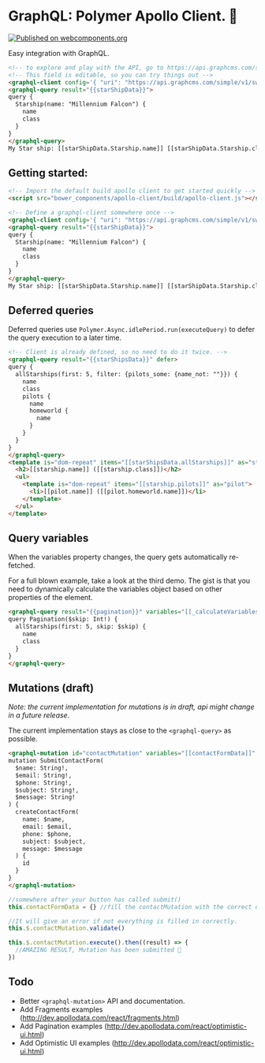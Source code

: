 # GraphQL: Polymer Apollo Client. 🚀

[![Published on webcomponents.org](https://img.shields.io/badge/webcomponents.org-published-blue.svg?style=flat-square)](https://www.webcomponents.org/element/reach-digital/polymer-apollo-client)

Easy integration with GraphQL.

<!--
```html
<custom-element-demo>
  <template>
    <script src="../webcomponentsjs/webcomponents-lite.js"></script>
    <script src="build/apollo-client.js"></script>
    <link rel="import" href="graphql-client.html">
    <link rel="import" href="graphql-query.html">
    <link rel="import" href="../polymer/lib/elements/dom-bind.html">
    <style>
      html {
        font-family: sans-serif; 
      }
    </style>
    <div>
      <dom-bind>
        <template is="dom-bind">
         <next-code-block></next-code-block>
        </template>
      </dom-bind>
    </div>
  </template>
</custom-element-demo>
```
-->
```html
<!-- to explore and play with the API, go to https://api.graphcms.com/simple/v1/swapi -->
<!-- This field is editable, so you can try things out -->
<graphql-client config='{ "uri": "https://api.graphcms.com/simple/v1/swapi" }'></graphql-client>
<graphql-query result="{{starShipData}}">
query {
  Starship(name: "Millennium Falcon") {
    name
    class
  }
}
</graphql-query>
My Star ship: [[starShipData.Starship.name]] [[starShipData.Starship.class]]
```

## Getting started:


```html
<!-- Import the default build apollo client to get started quickly -->
<script src="bower_components/apollo-client/build/apollo-client.js"></script>
```

```html
<!-- Define a graphql-client somewhere once -->
<graphql-client config='{ "uri": "https://api.graphcms.com/simple/v1/swapi" }'></graphql-client>
<graphql-query result="{{starShipData}}">
query {
  Starship(name: "Millennium Falcon") {
    name
    class
  }
}
</graphql-query>
My Star ship: [[starShipData.Starship.name]] [[starShipData.Starship.class]]
```

## Deferred queries
Deferred queries use `Polymer.Async.idlePeriod.run(executeQuery)` to defer the query execution to a later time.


```html
<!-- Client is already defined, so no need to do it twice. -->
<graphql-query result="{{starShipsData}}" defer>
query {
  allStarships(first: 5, filter: {pilots_some: {name_not: ""}}) {
    name
    class
    pilots {
      name
      homeworld {
        name
      }
    }
  }
}
</graphql-query>
<template is="dom-repeat" items="[[starShipsData.allStarships]]" as="starship">
  <h2>[[starship.name]] ([[starship.class]])</h2>
  <ul>
    <template is="dom-repeat" items="[[starship.pilots]]" as="pilot">
      <li>[[pilot.name]] ([[pilot.homeworld.name]])</li>
    </template>
  </ul>
</template>
```

## Query variables

When the variables property changes, the query gets automatically re-fetched.

For a full blown example, take a look at the third demo. The gist is that you need to dynamically calculate the
variables object based on other properties of the element.

```html
<graphql-query result="{{pagination}}" variables="[[_calculateVariables(skip)]]">
query Pagination($skip: Int!) {
  allStarships(first: 5, skip: $skip) {
    name
    class
  }
}
</graphql-query>
```

## Mutations (draft)

_Note: the current implementation for mutations is in draft, api might change in a future release._

The current implementation stays as close to the `<graphql-query>` as possible.

```html
<graphql-mutation id="contactMutation" variables="[[contactFormData]]" result="{{contactMutationResult}}">
mutation SubmitContactForm(
  $name: String!,
  $email: String!,
  $phone: String!,
  $subject: String!,
  $message: String!
) {
  createContactForm(
    name: $name,
    email: $email,
    phone: $phone,
    subject: $subject,
    message: $message
  ) {
    id
  }
}
</graphql-mutation>
```

```js
//somewhere after your button has called submit()
this.contactFormData = {} //fill the contactMutation with the correct data.

//It will give an error if not everything is filled in correctly.
this.$.contactMutation.validate()

this.$.contactMutation.execute().then((result) => {
  //AMAZING RESULT, Mutation has been submitted 🎉
})
```

## Todo
- Better `<graphql-mutation>` API and documentation.
- Add Fragments examples (http://dev.apollodata.com/react/fragments.html)
- Add Pagination examples (http://dev.apollodata.com/react/optimistic-ui.html)
- Add Optimistic UI examples (http://dev.apollodata.com/react/optimistic-ui.html)
